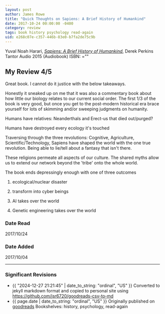 ```yaml
---
layout: post
author: James Rowe
title: "Quick Thoughts on Sapiens: A Brief History of Humankind"
date: 2017-10-24 00:00:00 -0400
category: review
tags: book history psychology read-again
uid: e268c07e-c357-446b-83e0-b7fa2de75c9b
---
```


Yuval Noah Harari, *[Sapiens: A Brief History of Humankind](https://www.goodreads.com/book/show/25004163)*, Derek Perkins Tantor Audio 2015 (Audiobook) ISBN: =""

## My Review 4/5

Great book. I cannot do it justice with the below takeaways.

Honestly it sneaked up on me that it was also a commentary book about how little our biology relates to our current social order. The first 1/3 of the book is very good, but once you get to the post-modern historical era brace yourself for lots of skimming and/or sweeping judgments on humanity.

Humans have relatives: Neanderthals and Erect-us that died out/purged?

Humans have destroyed every ecology it's touched

Traversing through the three revolutions: Cognitive, Agriculture, Scientific/Technology, Sapiens have shaped the world with the one true revolution. Being able to lie/tell about a fantasy that isn't there.

These religions permeate all aspects of our culture. The shared myths allow us to extend our network beyond the 'tribe' onto the whole world.

The book ends depressingly enough with one of three outcomes

1. ecological/nuclear disaster

2. transform into cyber beings

3. AI takes over the world

4. Genetic engineering takes over the world

### Date Read
2017/10/24

### Date Added
2017/10/04

---

### Significant Revisions

- {{ "2024-12-27 21:21:45" | date_to_string: "ordinal", "US" }} Converted to jekyll markdown format and copied to personal site using <https://github.com/jsr6720/goodreads-csv-to-md>
- {{ page.date | date_to_string: "ordinal", "US" }} Originally published on [goodreads](https://www.goodreads.com) Bookshelves: history, psychology, read-again